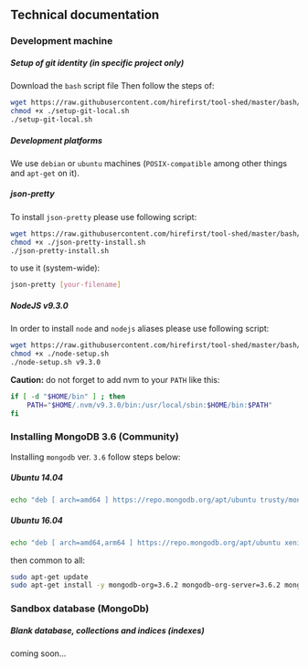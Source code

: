 Technical documentation
---


### Development machine

##### Setup of git identity (in specific project only)

Download the `bash` script file Then follow the steps of:

```bash
wget https://raw.githubusercontent.com/hirefirst/tool-shed/master/bash/setup-git-local.sh
chmod +x ./setup-git-local.sh
./setup-git-local.sh
```

##### Development platforms

We use `debian` or `ubuntu` machines (`POSIX-compatible` among other things and `apt-get` on it).

##### json-pretty

To install `json-pretty` please use following script:

```bash
wget https://raw.githubusercontent.com/hirefirst/tool-shed/master/bash/json-pretty-install.sh
chmod +x ./json-pretty-install.sh
./json-pretty-install.sh
```
to use it (system-wide):

```bash
json-pretty [your-filename]
```

##### NodeJS v9.3.0

In order to install `node` and `nodejs` aliases please use following script:

```bash
wget https://raw.githubusercontent.com/hirefirst/tool-shed/master/bash/node-setup.sh
chmod +x ./node-setup.sh
./node-setup.sh v9.3.0
```
**Caution:** do not forget to add nvm to your `PATH` like this: 

```bash
if [ -d "$HOME/bin" ] ; then
    PATH="$HOME/.nvm/v9.3.0/bin:/usr/local/sbin:$HOME/bin:$PATH"
fi
```

### Installing MongoDB 3.6 (Community)

Installing `mongodb` ver. `3.6` follow steps below:

##### Ubuntu 14.04

```bash
echo "deb [ arch=amd64 ] https://repo.mongodb.org/apt/ubuntu trusty/mongodb-org/3.6 multiverse" | sudo tee /etc/apt/sources.list.d/mongodb-org-3.6.list
```

##### Ubuntu 16.04

```bash
echo "deb [ arch=amd64,arm64 ] https://repo.mongodb.org/apt/ubuntu xenial/mongodb-org/3.6 multiverse" | sudo tee /etc/apt/sources.list.d/mongodb-org-3.6.list
```

then common to all:

```bash
sudo apt-get update
sudo apt-get install -y mongodb-org=3.6.2 mongodb-org-server=3.6.2 mongodb-org-shell=3.6.2 mongodb-org-mongos=3.6.2 mongodb-org-tools=3.6.2
```

### Sandbox database (MongoDb)

##### Blank database, collections and indices (indexes)

coming soon... 
